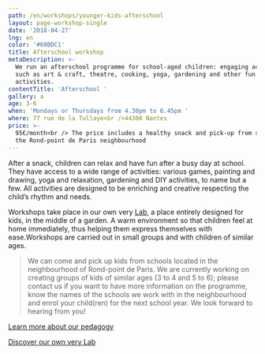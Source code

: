 ```yaml
---
path: /en/workshops/younger-kids-afterschool
layout: page-workshop-single
date: '2018-04-27'
lng: en
color: '#60BDC1'
title: Afterschool workshop
metaDescription: >-
  We run an afterschool programme for school-aged children: engaging activites
  such as art & craft, theatre, cooking, yoga, gardening and other fun
  activities.
contentTitle: 'Afterschool '
gallery: a
age: 3-6
when: 'Mondays or Thursdays from 4.30pm to 6.45pm '
where: 77 rue de la Tullaye<br />44300 Nantes
price: >-
  95€/month<br /> The price includes a healthy snack and pick-up from school in
  the Rond-point de Paris neighbourhood
---
```

After a snack, children can relax and have fun after a busy day at school. They have access to a wide range of activities: various games, painting and drawing, yoga and relaxation, gardening and DIY activities, to name but a few. All activities are designed to be enriching and creative respecting the child’s rhythm and needs.

Workshops take place in our own very [Lab](https://www.google.fr/maps?q=77+rue+de+la+tullaye+nantes&rlz=1C1JZAP_enFR710FR711&um=1&ie=UTF-8&sa=X&ved=0ahUKEwiL6Pi9jd_cAhULCxoKHZXoAKEQ_AUICigB), a place entirely designed for kids, in the middle of a garden. A warm environment so that children feel at home immediately, thus helping them express themselves with ease.Workshops are carried out in small groups and with children of similar ages.   

> We can come and pick up kids from schools located in the neighbourhood of Rond-point de Paris. We are currently working on creating groups of kids of similar ages (3 to 4 and 5 to 6); please contact us if you want to have more information on the programme, know the names of the schools we work with in the neighbourhood and enrol your child(ren) for the next school year. We look forward to hearing from you!

[Learn more about our pedagogy](/en/pedagogy)

[Discover our own very Lab](/en/workshops)
